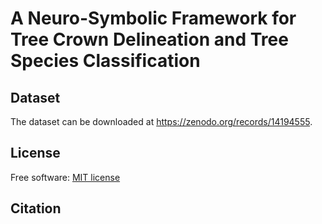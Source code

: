 # A Neuro-Symbolic Framework for Tree Crown Delineation and Tree Species Classification

## Dataset
The dataset can be downloaded at https://zenodo.org/records/14194555.

## License
Free software: [MIT license](https://github.com/ihmn02/forest_ecology_neuro_symbolic_framework/LICENSE)

## Citation


